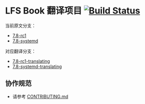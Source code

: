 # LFS Book 翻译项目 [![Build Status](https://travis-ci.org/LCTT/LFS-BOOK.svg?branch=7.8-rc1-translating)](https://travis-ci.org/LCTT/LFS-BOOK)

当前原文分支：

* [7.8-rc1](https://github.com/LCTT/LFS-BOOK/tree/7.8-rc1)
* [7.8-systemd](https://github.com/LCTT/LFS-BOOK/tree/7.8-systemd)

对应翻译分支：

* [7.8-rc1-translating](https://github.com/LCTT/LFS-BOOK/tree/7.8-rc1-translating)
* [7.8-systemd-translating](https://github.com/LCTT/LFS-BOOK/tree/7.8-systemd-translating)

## 协作规范

* 请参考 [CONTRIBUTING.md](CONTRIBUTING.md)
